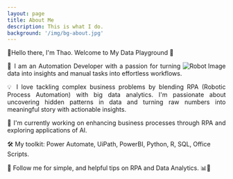 ```yaml
---
layout: page
title: About Me
description: This is what I do.
background: '/img/bg-about.jpg'
---
```


👋Hello there, I'm Thao. Welcome to My Data Playground 🎡

<img class="img-fluid w-50" src="{{ site.baseurl }}/img/robot.png" alt="Robot Image" style="float: right; margin-left: 5px;">
<p>
<div style="text-align: justify;">
🤖 I am an Automation Developer with a passion for turning data into insights and manual tasks into effortless workflows.
</div>
<p>

<p>    
<div style="text-align: justify;">
💡 I love tackling complex business problems by blending RPA (Robotic Process Automation) with big data analytics. I'm passionate about uncovering hidden patterns in data and turning raw numbers into meaningful story with actionable insights.
</div>
<p>

<p>
<div style="text-align: justify;">
🌟 I'm currently working on enhancing business processes through RPA and exploring applications of AI.
</div>
<p>

<!-- <p>
    <div style="text-align: justify;">    
🎓 I'm also interested in assisting others on their data science learning journey and sharing knowledge in the field.
    </div>
<p> -->

<p>
🛠️ My toolkit: Power Automate, UiPath, PowerBI, Python, R, SQL, Office Scripts.

<p>
🚀 Follow me for simple, and helpful tips on RPA and Data Analytics. 📊🤖
    <p></p>
<!-- <p>
📫 Get in Touch: Email me at 📧dieuthao226@gmail.com or follow me 
<p> -->

